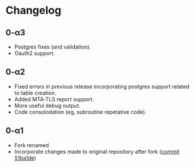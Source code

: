 # Changelog

## 0-α3
- Postgres fixes (and validation).
- Oauth2 support.

## 0-α2
- Fixed errors in previous release incorporating postgres support related to table creation.
- Added MTA-TLS report support.
- More useful debug output.
- Code consolodation (eg, subroutine repetative code).

## 0-α1
- Fork renamed
- Incorporate changes made to original repository after fork ([commit 51ba1de](https://github.com/userjack6880/Open-Report-Parser/commit/51ba1de8521559647ebe4b8a1db291c26b572de4))